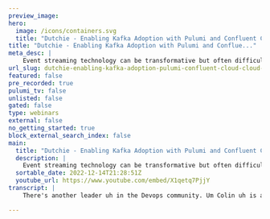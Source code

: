 ```yaml
---
preview_image:
hero:
  image: /icons/containers.svg
  title: "Dutchie - Enabling Kafka Adoption with Pulumi and Confluent Cloud | Cloud Engineering Days 2022"
title: "Dutchie - Enabling Kafka Adoption with Pulumi and Conflue..."
meta_desc: |
    Event streaming technology can be transformative but often difficult to adopt. In this talk, Collin James, Engineering Leader and Software Architec...
url_slug: dutchie-enabling-kafka-adoption-pulumi-confluent-cloud-cloud-engineering-days-2022
featured: false
pre_recorded: true
pulumi_tv: false
unlisted: false
gated: false
type: webinars
external: false
no_getting_started: true
block_external_search_index: false
main:
  title: "Dutchie - Enabling Kafka Adoption with Pulumi and Confluent Cloud | Cloud Engineering Days 2022"
  description: |
    Event streaming technology can be transformative but often difficult to adopt. In this talk, Collin James, Engineering Leader and Software Architect at Dutchie, describes how a small team has enabled Kafka adoption by creating a monorepo of Pulumi projects that manage resources on Confluent Cloud.  ► The Confluent Cloud provider for Pulumi: https://www.pulumi.com/registry/packages/confluentcloud/  ✅ Get Started with Pulumi: https://pulumip.us/Get-Started ✅ Create a Pulumi account. It's free: https://pulumip.us/Sign-Up-OpenSource  00:00 Introduction 01:05 About Dutchie and Team 02:09 Streaming is important: It helps avoid a distributed monolith 02:58 Liberate data from legacy systems 04:06 Streaming is difficult to adopt 06:03 Streaming platform goals 06:51 Why we chose Kafka and Confluent 09:26 Managing user access 11:59 Using Pulumi to manage user access 13:07 Naming conventions 13:52 Dutichie's cluster naming convention 14:34 Dutichie's topic naming convention 15:28 The Confluent Cloud Monorepo 17:10 Organizing projects and stacks 18:25 Thin abstractions to reduce boilerplate 20:24 What resources are users provisioning? 21:07 Users deploy organization and cluster resources 22:48 Retrospective: Results after 6 months 23:26 Bumps in the road 24:05 Looking ahead 25:52 Questions and Answers with Eric 29:11 Closing and thank you
  sortable_date: 2022-12-14T21:28:51Z
  youtube_url: https://www.youtube.com/embed/X1qetq7PjjY
transcript: |
    There's another leader uh in the Devops community. Um Colin uh is a software architect with Dutchy. Um I personally had the privilege of seeing some of the Duchy team present um their architecture. So I know you're in for a treat. Um Duchy provides safe and easy access to cannabis and serves both consumers and dispensaries. Uh and Light Pulumi uh was launched in the Pacific Northwest, in this case, Ben. So, uh I, I uh I know that weather is not Pacific Northwest uh weather uh because uh it's a little bit gloomier here. Uh But he's gonna talk about enabling cough adoption um with Pulumi and specifically the confluent cloud. So take it away, Colin. Thank you. Yeah. Uh Thank you everybody. My name's Colin. I'm working at Dutchy, everything he just said. Uh This is sunny ST Petersburg. This is where I call home. Um Pretty much all of Dutchy is remote at this point. Um I think there are a handful of people in Bend, but everybody I interact with day to day is all remote. So let's jump right into it. Um Yeah, a little bit about me. I'm on this core technical services. Team at Dutchy. It's uh responsible for providing a technical platform to support three separate monoliths and enable the development of new services. Oh, and I just wanna say that please hit me with questions as we're going. Um I've timed this and it might be a little tight, so get them in there. Um And I'll try to answer them as we go along. Um So anyway, we're, we're basically a platform team. We're supporting these three monoliths. Uh about a year and a half ago, Dutchy was just, it was an e-commerce platform and then they acquired two point of sales. So we've got uh a variety of monoliths. And so we're trying to create a common platform to put all of those on and develop new services in between um our users or other engineers at Duchy individually. I'm responsible for the adoption of streaming technology as part of this platform. And I have kind of done this work once before using terraform at another organization. Um probably starting around 2019 is, is when that kicked off. Um So streaming is important and one of the reasons that streaming is important is it helps us avoid building a distributed monolith. This is really just a bunch of services that are really tightly coupled. And one of the ways those services become coupled is through synchronous communication dependencies and then streaming technology is then providing our alternative, it provides fast resilient, asynchronous communication. Um And this diagram just kind of shows that really, really closely these, these two services are coupled. If service B experiences a bunch of load, then service C experiences a bunch, bunch of load. And, and the inverse, if serious service C um has a bunch of latency, then service B is gonna have a bunch of latency. And so they aren't really that independent at all. Um The other reason that streaming tech is important is it helps us liberate data from our legacy systems. So, like I said, we have three mo monoliths, those are our largest and most valuable things. And they're also tend to be difficult to understand and modify. I'm not gonna throw shade at anybody at our organization. It's all fantastic. But in my experience when a uh a project has grown to the scope that you've got, you know, dozens and dozens of engineers working on it, it becomes a difficult thing to work with. Um So streaming technology includes the concept of these connectors which are really like low level database integrations between the streaming tech in a database. And then what that allows us to do is uh basically stream all the changes that are occurring within this kind of legacy service and get them out on to Kafka and that supports data migrations and other asynchronous communication patterns with this old system. And, you know, without a lot of work, we're just kind of standing up an appliance next to this big important thing that we've had forever and, and letting it go. So, streaming is important, but streaming is also kind of difficult to adopt. Um First reason is you really never know who's going to be the first to adopt. Um It's also unfamiliar technology. So engineers aren't going to be uh aware of the opportunities and risks that exist there. And then generally, I found especially around streaming, a lot of cost and complexity concerns just fud this is gonna be expensive. This is going to be difficult and it really doesn't need to be. So my advice here is um to, to focus on creating opportunities and reducing friction. There's there's a trap here. If you associate the development of your streaming platform, if it's like attached to a product deliverable, then there's a good chance that product deliverable is going to get de prioritized or maybe changes its implementation or there are a bunch of things that could change and that doesn't really need to change the implementation of your streaming platform. So it's very much like field of dreams. If you build it, they will come focus on creating those opportunities. Um do outreach as the technology becomes available. Uh Similar to that last point. If you engage people too early, then it kind of becomes this chicken and the egg thing, we can't use it until it's ready. And I don't know what I'm going to build until you tell me how you're gonna use it So um as things become available, that's the point to start engaging with your users. And then finally take on that early integration work with legacy systems yourself. Um Again, the monolith, you end up with kind of this stratification of responsibility. People are responsible for front end, people are responsible for databases. You're probably going to come and be responsible for producing change events out of those databases. And, and that's really the easiest way to get that work moving forward. So um our goals here, I, I wanted to create a way for teams to own their own resources as fully as possible. Um Self service, reasonable guard rails, but really make it as simple and easy to lose use as possible. Um I wanted there to be basically no friction for adopters, they should be able to come in and get something going right away. Um For me, low operational overhead, I'm practically speaking, the only person that is supporting this. So I'm one person I can't do that much. So I'm looking for solutions that are require very little of me so that I can, you know, do a lot of other things. And finally, we, we want to get that data out of the existing monolith. That's what we were talking about before. Um So get into the streaming provider a little bit here. Um We went with Confluent cloud and Kafka. So Kafka is a really proven and feature for streaming technology. It might be a bit much to say it's the most mature um I but it is uh it has a really strong open source community and, and like I said, it's really proven uh confluent is the largest contributor to open source Kafka. Practically. What that means is, they've got a lot of engineers on staff that are making PR S to open source Kafka and contributing features. It also means that confluent um has uh some advanced features because they essentially get to um develop it first before they release it to open source Kafka. So we have a little bit of uh access to some things like tiered storage and, and other little advanced things um that makes it the premier fully managed Kafka solution. One of the other benefits here is I don't have any dependencies on any other teams or, or any other individuals within core technical services. So if I were to uh pursue a solution that um relied on Kubernetes or maybe ran on AWS, I'd essentially be waiting for other people to finish their work before I could begin mine. And this allowed me to move forward without really uh depending on anybody else at all. And finally, it's really, really low effort. Um I can't stress that enough confluent cloud is really the easiest way to get started with Kafka and streaming. So a little bit about their um about the structure of confluent cloud, they're, you know, they're selling an open source product, right? And so uh some resources exist within this cluster and then other things are like attached to the organization. Um And then we have like environments as a logical grouping in between the stuff that's in the cluster is really Apache Kafka like anything that's happening here is something that you could probably migrate to another Kafka provider without a whole ton of effort. Um All of the other stuff is really like the parts of confluent cloud that aren't going to migrate anywhere else. So just kind of calling that distinction here that we have some like organizational level kind of cloud level resources and then stuff that is part of the kind of managed Kafka that they're selling. So the first thing I'd like to dig into is how we manage user access. Um confluent clouds role based access control is a little bit lacking if you're used to something like AWS or other places. Um roles are predefined. So we have this organization, admin environment, admin cloud cluster, admin, each of those has access to everything, either within the organization, within the environment or within a cluster. Um There is this operator role which is good in a lot of situations because it will allow people to uh people or services or whatever to allow uh to see configuration broadly. They can read all of the the configuration details, no secrets, but they can go see the topics out there. They can see how much data, the topic's moving, they can see kind of the basic configuration of that and so forth. And then uh finally this developer read, write and manage. This is ways to kind of enable some granular access on a per topic basis. Um So the way we've decided to apply, this is essentially with a three environment set up. We have probably very familiar to some, we've got a development environment um that is a place for engineers to test out ideas quickly. There's this Q A environment which I always refer to as practice for production and then there's production. So again, you know, there's no um no other mechanisms here, we have to assign those kind of predefined roles to individual users. So each of our engineers actually gets uh three a few more, but at least these three roles. Um so this is a very kind of simple access model. Every engineer can see every configuration everywhere. You know, you can go look at your cluster and pro and dev and see everything about how it's set up. Um The engineer gets cloud cluster admin on the development cluster. And so this is kind of their sandbox, they can go in the U I create topics, do whatever they wanna do right there in the U I without, you know, codifying any of that work. And then finally they get developer read on the Q A environment. And this uh basically allows them to consume messages back out of topics and validate their outcomes in a pre product environment. And that's really the only difference between, between Q A and production is that you can go read the data in Q A and you can't read the data in production. But this is still pretty complicated. You can imagine in the U I, if we're um you know, assigning three roles to every engineer manually and then we decide, OK, we need 1/4 role that is attached to every engineer. Well, that's a lot of work or um you know, there's a lot of opportunity to get that wrong. It's just a very kind of human error prone process. So Pulumi can be used here. Uh The code you see over on the side here is pretty much literally copied out of the main con or the main Python file I have on this, this project, I used to manage user access and it just goes and loops through all the emails and you know, manages the role bindings to, to give roles to those users. Um And like I said, this is just one way to really reduce the effort required to provision to provision or adjust the level of access for individual users. So this is just a quick example of what that looks like. Um you know, with actual code, this is a role binding. This is somebody getting the cloud cluster admin role assigned. Um this kind of user colon user ID thing is used a lot throughout Kafka, you'll see that. Uh So the next thing is naming conventions, this is another way in which kind of open source Kafka is a little bit different. Um It doesn't have any built in mechanisms for tracking ownership or describing resources. It's literally all in the naming convention um just recently. So this is just last month, the beginning of last month, confluent cloud introduced this stream governance feature that enables tagging, which is kind of closer to what you'd expect with resource tagging in AWS or other cloud environments. But you know, that just came out last month um for the last five years. The rest of this is true. Naming conventions are really the only way to keep track of your Kafka resources. So I wanna go over a couple of naming conventions we've established here at Duchy and this is going to tie into understanding the way the mono Repo is laid out a little bit later. Um So first cluster naming convention, um it's really simple. Each cluster has a purpose in a region right now. We just have one general purpose cluster in each environment. So they're all named Common us East one. But this naming convention creates space for us to have clusters that have really specialized purposes and uh also to support multi region deployments, which is something that we're definitely going after. Eventually. It's just uh you know, not a, not a this month thing So the next one is the topic naming convention. Uh So real quick, the first segment in that indicates that the topic should be consumed outside of its domain. Uh This domain is just kind of an abstract concept of an ownership boundary. Uh Just a little advice here, it really shouldn't uh align to a specific team or project. You should try to avoid any names that change. It needs to be a really durable name that's gonna live with the data and kind of with the structure of the business for a long time. Um Subdomain just provides some additional structure in there and then finally, data name, the last segment reflects the actual subject matter of the topic. So this is just a a quick example, this would be a topic that anybody could consume to understand. Um you know, product views that were collected from the e-commerce portal. So that brings us into the Mono Rio itself. So the high level uh Mono Repo is just like it's just cramming a bunch of projects into one repository to reduce the overhead. So for us, that's a single github repository with a bunch of Pulumi projects in it. Um Again, I'm just trying to minimize the amount of work that I have to do to, to support all of these people. Um So project ownership is managed by this code owner's file. Anybody familiar with that is good to know that's just something that drives the approval process. Um like the pull request approval process. So that's what's going to allow uh an individual team to come in and make some edits to their Pulumi project, commit it, approve it and get it sent out the door. Um All projects are deployed through this common workflow again, just trying to minimize the amount of effort I have to do to build and maintain all of this. Um There's this little hacky thing I do with the Python path so that everybody has access to this core module. And then uh that also allows us to just share one virtual environment. I considered a couple other options there sim links or doing like um giving each project its own poetry dependencies and treating the core as a local dependency. Um That's probably like the most proper way, but I found that it was uh there, there was a lot of friction moving between one project and another. And so ultimately, I I tried it out and took it back out because it was more work on a day to day basis. Um And yeah, this just simplifies everything. So a little bit about the organization here, each project in this mono Rio aligns to a single domain. Going back to that topic, naming convention in this kind of loose concept of an ownership boundary. Well, the names have to align to the name of the project. Um And then that is uh a really easy way for me to then understand who I need to talk to because I can see what the name is. And then I understand I there's a code owner's file, I can trace that back to at least a github group and understand some people to go talk to. Um And it also tells me, you know, where in the code that resource might be defined. And then uh the other thing is each stack defines resources for a single cluster. And I think I heard the last presenter kind of comment something similarly, this this like real simple, straight up of straight up um arrangement of one stack per cluster. So what I've done here um And so what that means is users only have to create an appropriately named stack and then the workflow selects a github environment that you know, pre configures everything and that stack name just really directly mirrors the uh cluster naming convention in the environment. So another way that I've helped here um is by adding these thin abstractions to reduce boiler plate. Um So the confluent cloud provider itself is extremely verbose and like structured. Um So I've kind of built these thin abstractions, that's most of what's happening in this core module. Um These abstractions further benefit from the assumption that each stack targets a specific cluster. So I'm able to kind of automate a lot of the configuration there. Uh So my users don't have to think about it. Uh And so this is what it takes just to define an API key. I I felt like I needed to demonstrate this. So, um you know, there's a lot of nested objects that kind of, you know, this this owner is really just taking the service account, but in all its constituent parts assigned to other other. Well, now that's exactly the same and same here. So there's this kind of all this boiler plate that uh an engineer would need to understand. But when I look at this code in its entirety, the only thing that I need my user to provide me so that I can stand up an API key for them is the service account, right? And so that's really all these thin abstractions are, is taking this giant chunk of code and boiling it down to this so that my end user doesn't have to think about it as much. Um This still provides them the opportunity to break out of the abstraction. Um I've worked in some other situations where, where you know what I'm giving the engineers is essentially um the Pulumi providers directly with a little bit of convenience on top. And I've seen other situations where that kind of is completely abstracted and they're just working in YAML. But again, I want to stay out of everybody's way. So um I want them to have access to the full tool set if at any point I'm blocking them. So let's talk a little bit about the types of things these users are provisioning on Kafka or on confluent cloud. Um Again, kind of coming back to the structure here, most often author users need to authorize services to read and write to a Kafka topic. So basically everybody that uses is going to need a service account, some AC LS and API key. Um Then anybody that's going to be producing data is also going to want to provision their topic and then others still are going to want to use these managed connectors which really simplify integration with third parties and data stores. So the big challenge here is that our users need to deploy stuff at the organization level and stuff at the uh cluster level. And I considered service accounts managing them in a separate project and using stack outputs. But um again, just really leaning into simplifying this as much as possible for my end users. I wanted to allow them to define service accounts in the same project alongside their AC LS API keys topics and connectors. Um Again, just trying to make things as low friction as possible as simple as possible. Um So to do this though, the workload need runner needs to be an organization admin. So basically they need to execute code as a super admin. Obviously, that's a bit of a concern. Uh policy packs though have allowed us to do this safely. And basically what I've created is a policy pack that just restricts creation to these five resources and then further ensures that these API keys aren't created for the admin service account or for other users. Um And that, that locks things down pretty well that, that will prevent anybody from elevating their access or, you know, standing up a new Kafka cluster or uh you know, going and deleting something whatever. Um So this is just a little example of one of those policy rules. So this is policy enforcement for the, like I said, to ensure that nobody generates an API key for that admin service account. Retrospective here. Uh I've only been running this for about six months. Um In that time, the mono repo has grown to six projects with 15 stacks. Uh We've stood up connectors and liberated data out of two of the three monoliths and we've got one product feature rolling out into production. Um That product feature rolling out into production is uh I guess going back to my earlier points, it was nothing that was uh was a thought in anybody's head when this work started. But again, focus on creating opportunities and then the use cases will follow. So some bumps in the road. Um I did end up building a dynamic provider. There was a situation where I needed to run a standalone Kafka connector and um both dynamic and providers have really unique execution environments that you should watch out for. Um And then the other thing is early adoption is just kind of tough. I developed a proof of concept three weeks before the 0.1 release of the official confluent cloud ploy provider and have, you know, expectedly bumped into a few hairy bugs along that, uh, upgrade route being an early adopter. See, looking ahead some other things that I'd like to do with this project. Uh, I think that the Monte Rio is only going to grow so far. It is uh you know, it's a pragmatic choice. It's something we do to reduce friction right now. But um eventually, I think that uh shared workflows and perhaps creating a shared like a proper um poetry library for people to import is going to uh enable more autonomy for teams. They'll take on a little bit more work, a little bit more responsibility in that, but they will have more autonomy. Um I want to try enforcing that naming convention that I spoke about early earlier in the policy pack. This is something that has just occurred to me in the last couple of months that I could probably do that. So I think that's something I'm gonna try. And then finally, this last one is, is a really a much bigger subject. But um like I said, the dynamic connector, it doesn't work well outside of the main module, which means that it's kind of difficult to create a dynamic connector and then share it internally in your organization. Um Beyond that, uh topic, schema and case equal DB queries are also things that have really conventional rest api s behind them that don't have providers today. And I have a feeling that, uh, I know at least the top two and maybe the third is something that I'm going to be tackling in the next quarter. And that's it for me. Uh, I didn't see any questions throughout but, um, oh, I missed the question so I can use both. So I think that's somebody else's question. I'll ask a question. I think, I think you got, you talked at the beginning of your, um, talk with a question that a lot of us wrestle with in a lot of different ways where, uh, you know, there is an OS S version of the technology, you know, in, in and you sort of have to decide, you know, hey, there's this cloud version, you know, it's easy to use. We often get asked, you know, the, uh, you know, should I self host Pulumi or should I use the, you know, the, the service version of me? How did you sort of think about the tradeoff on, you know, you know, should I burn an engineer, you know, standing up the instance versus the cloud service? And, uh, and how do you think more generally the, that sort of tradeoff, you know, with, uh, with using OS S versus the managed version of the service? Um I think, well, I mean, it it really is gonna depend on the appetite of the organization. I think, you know, a really technology led organization might just inherently understand the value of the technology and they're gonna put a lot of engineers towards doing something like that. But um more product led orgs are probably going to be a little bit leaner on innovation like this. Um the benefit is not as well understood. And so, uh we, we basically need to find like right now solutions that don't require a lot of engineer time. And that was basically the decision here. Yeah. Yeah, cool. I think you also talked a little bit about the, the challenge overall between, you know, unifying platforms, whether it's from acquisition or uh you know, uh heritage code base to modernization. The, the uh it with were the challenge is mostly cultural or technical or a combination of both or uh you know, sort of how do you teach people to, to move to the, the new platform? And uh what, what are your parents? Yeah. Well, it's been, it's been an interesting situation. So I started as part of this core technical services team and was kind of there at the beginning of it. So, and this was shortly after the acquisition. So um we kind of came in as like a neutral third party to all of it. Um We weren't, we weren't part of duchy that acquired, we kind of came in after Dutchy acquired the other organizations. But I would say like, yeah, definitely um culture is part of it. And uh but I would say that, you know, the, the real, the real concrete problems are, are just, you know, operating multiple cloud providers, operating multiple technologies, we have Ruby and we have dot net, we have Azure and we have Aws and Heroku and you know, that's just a lot of overhead. And so really, um on one hand, one of our, our biggest things is trying to consolidate that effort. Um But also from our users, it's not the greatest experience. They, we, they still log in over here to go to a point of sale and they still log in over here to go to a uh an Ecommerce admin portal. So, um I think the really unique thing about being in the position between those three is trying to figure out which, which aspects of the business we need to unify the service first. Like, what does that look like? Yeah, that's awesome. Well, Colin, I wanna, I really wanna thank you for your time. Uh It was awesome. Getting a little bit uh behind the scenes here. I know you got a lot of challenges and, and uh all of us as providers to, to other folks uh in the organization are constantly uh swamped with requests. So thanks for, for making time for us.

---
```

